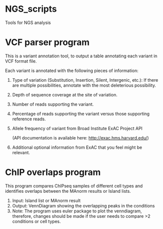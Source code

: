 # NGS_scripts
Tools for NGS analysis

# VCF parser program

This is a variant annotation tool, to output a table annotating each variant in VCF format file. 

Each variant is annotated with the following pieces of information:
  1. Type of variation (Substitution, Insertion, Silent, Intergenic, etc.):
     If there are multiple possibilities, annotate with the most deleterious possibility.
  2. Depth of sequence coverage at the site of variation.
  3. Number of reads supporting the variant.
  4. Percentage of reads supporting the variant versus those supporting reference reads.
  5. Allele frequency of variant from Broad Institute ExAC Project API

     (API documentation is available here: http://exac.hms.harvard.edu/)
  6. Additional optional information from ExAC that you feel might be relevant.

# ChIP overlaps program

This program compares ChIPseq samples of different cell types and identifies overlaps between the MAnorm results or Island lists.
  1. Input: Island list or MAnorm result 
  2. Output: VennDiagram showing the overlapping peaks in the conditions
  3. Note: The program uses euler package to plot the venndiagram, therefore, changes should be made if the user needs to compare  >2 conditions or cell types.

